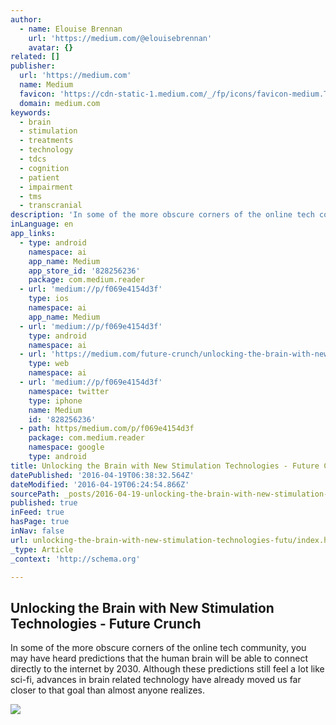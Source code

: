 ```yaml
---
author:
  - name: Elouise Brennan
    url: 'https://medium.com/@elouisebrennan'
    avatar: {}
related: []
publisher:
  url: 'https://medium.com'
  name: Medium
  favicon: 'https://cdn-static-1.medium.com/_/fp/icons/favicon-medium.TAS6uQ-Y7kcKgi0xjcYHXw.ico'
  domain: medium.com
keywords:
  - brain
  - stimulation
  - treatments
  - technology
  - tdcs
  - cognition
  - patient
  - impairment
  - tms
  - transcranial
description: 'In some of the more obscure corners of the online tech community, you may have heard predictions that the human brain will be able to connect directly to the internet by 2030. Although these predictions still feel a lot like sci-fi, advances in brain related technology have already moved us far closer to that goal than almost anyone realizes.'
inLanguage: en
app_links:
  - type: android
    namespace: ai
    app_name: Medium
    app_store_id: '828256236'
    package: com.medium.reader
  - url: 'medium://p/f069e4154d3f'
    type: ios
    namespace: ai
    app_name: Medium
  - url: 'medium://p/f069e4154d3f'
    type: android
    namespace: ai
  - url: 'https://medium.com/future-crunch/unlocking-the-brain-with-new-stimulation-technologies-f069e4154d3f'
    type: web
    namespace: ai
  - url: 'medium://p/f069e4154d3f'
    namespace: twitter
    type: iphone
    name: Medium
    id: '828256236'
  - path: https/medium.com/p/f069e4154d3f
    package: com.medium.reader
    namespace: google
    type: android
title: Unlocking the Brain with New Stimulation Technologies - Future Crunch
datePublished: '2016-04-19T06:38:32.564Z'
dateModified: '2016-04-19T06:24:54.866Z'
sourcePath: _posts/2016-04-19-unlocking-the-brain-with-new-stimulation-technologies-futu.md
published: true
inFeed: true
hasPage: true
inNav: false
url: unlocking-the-brain-with-new-stimulation-technologies-futu/index.html
_type: Article
_context: 'http://schema.org'

---
```

<article style=""><h1>Unlocking the Brain with New Stimulation Technologies - Future Crunch</h1><p>In some of the more obscure corners of the online tech community, you may have heard predictions that the human brain will be able to connect directly to the internet by 2030. Although these predictions still feel a lot like sci-fi, advances in brain related technology have already moved us far closer to that goal than almost anyone realizes.</p><img src="https://cdn-images-1.medium.com/max/2000/1*nVtFOHF0c7anyjGqEQFLpg.jpeg" /></article>